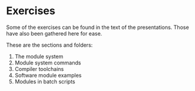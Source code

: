 # Exercises

Some of the exercises can be found in the text of the presentations. Those have also been gathered here for ease. 

These are the sections and folders: 
1. The module system
2. Module system commands 
3. Compiler toolchains
4. Software module examples
5. Modules in batch scripts

